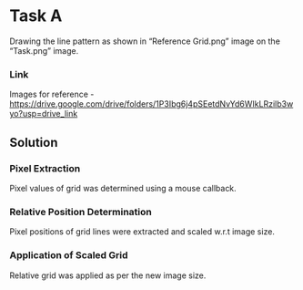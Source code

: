 # Task A
Drawing the line pattern as shown in “Reference Grid.png” image on the “Task.png”
image.
### Link 
Images for reference - https://drive.google.com/drive/folders/1P3Ibg6j4pSEetdNvYd6WIkLRzilb3wyo?usp=drive_link

## Solution
### Pixel Extraction
Pixel values of grid was determined using a mouse callback.
### Relative Position Determination
Pixel positions of grid lines were extracted and scaled w.r.t image size.
### Application of Scaled Grid
Relative grid was applied as per the new image size.
